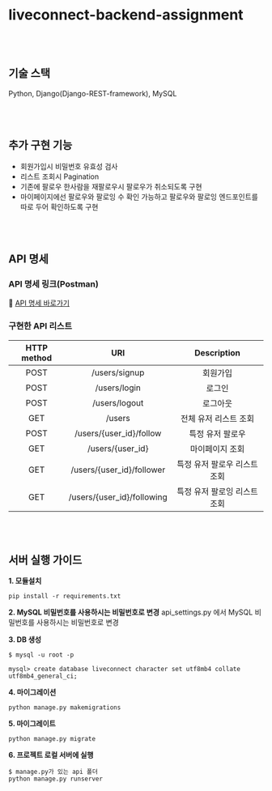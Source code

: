 # liveconnect-backend-assignment

<br/> 
<br/> 

## 기술 스택
Python, Django(Django-REST-framework), MySQL

<br/> 
<br/> 

## 추가 구현 기능
- 회원가입시 비밀번호 유효성 검사
- 리스트 조회시 Pagination
- 기존에 팔로우 한사람을 재팔로우시 팔로우가 취소되도록 구현
- 마이페이지에선 팔로우와 팔로잉 수 확인 가능하고 팔로우와 팔로잉 엔드포인트를 따로 두어 확인하도록 구현

<br/> 
<br/> 

## API 명세
### API 명세 링크(Postman)
🔗 [API 명세 바로가기](https://documenter.getpostman.com/view/16450829/UUxxgUAt
)

### 구현한 API 리스트


|HTTP method|URI|Description|
|:-:|:-:|:-:|
|POST|/users/signup|회원가입|
|POST|/users/login|로그인|
|POST|/users/logout|로그아웃|
|GET|/users|전체 유저 리스트 조회|
|POST|/users/{user_id}/follow|특정 유저 팔로우|
|GET|/users/{user_id}|마이페이지 조회|
|GET|/users/{user_id}/follower|특정 유저 팔로우 리스트 조회|
|GET|/users/{user_id}/following|특정 유저 팔로잉 리스트 조회|

<br/> 
<br/> 

## 서버 실행 가이드

**1. 모듈설치**
```
pip install -r requirements.txt
```
**2. MySQL 비밀번호를 사용하시는 비밀번호로 변경**
api_settings.py 에서 MySQL 비밀번호를 사용하시는 비밀번호로 변경

**3. DB 생성**
```
$ mysql -u root -p

mysql> create database liveconnect character set utf8mb4 collate utf8mb4_general_ci;
```

**4. 마이그레이션**
```
python manage.py makemigrations
```

**5. 마이그레이트**
```
python manage.py migrate
```

**6. 프로젝트 로컬 서버에 실행**
```
$ manage.py가 있는 api 폴더
python manage.py runserver
```
